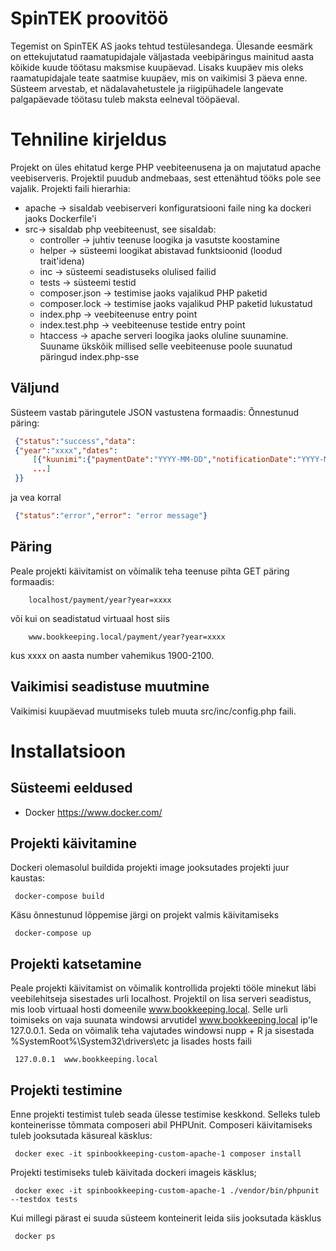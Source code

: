 # SpinTEK proovitöö

Tegemist on SpinTEK AS jaoks tehtud testülesandega. Ülesande eesmärk  on  ettekujutatud raamatupidajale väljastada veebipäringus mainitud aasta kõikide kuude töötasu maksmise kuupäevad. Lisaks  kuupäev mis oleks raamatupidajale teate saatmise kuupäev, mis on vaikimisi 3 päeva enne. Süsteem arvestab, et nädalavahetustele ja riigipühadele langevate palgapäevade töötasu tuleb maksta eelneval tööpäeval.

# Tehniline kirjeldus
Projekt on üles ehitatud kerge PHP veebiteenusena ja on majutatud apache veebiserveris. Projektil puudub andmebaas, sest ettenähtud tööks pole see vajalik. 
Projekti faili hierarhia:

 - apache -> sisaldab veebiserveri konfiguratsiooni faile ning ka dockeri jaoks Dockerfile'i
 - src-> sisaldab php veebiteenust, see sisaldab:
	- controller -> juhtiv teenuse loogika ja vasutste koostamine
	- helper -> süsteemi loogikat abistavad funktsioonid (loodud trait'idena)
	- inc -> süsteemi seadistuseks olulised failid
	- tests -> süsteemi testid
	- composer.json -> testimise jaoks vajalikud PHP paketid
	- composer.lock -> testimise jaoks vajalikud PHP paketid lukustatud
	- index.php -> veebiteenuse entry point
	- index.test.php -> veebiteenuse testide entry point
	- htaccess -> apache serveri loogika jaoks oluline suunamine. Suuname ükskõik millised selle veebiteenuse poole suunatud päringud index.php-sse

## Väljund
Süsteem vastab päringutele JSON vastustena formaadis:
Õnnestunud päring:
```json
 {"status":"success","data":
 {"year":"xxxx","dates":
	 [{"kuunimi":{"paymentDate":"YYYY-MM-DD","notificationDate":"YYYY-MM-DD"}},
	 ...]
 }}
```
ja vea korral 
```json
 {"status":"error","error": "error message"}
```

## Päring

Peale projekti käivitamist on võimalik teha teenuse pihta GET päring formaadis:

```console
	localhost/payment/year?year=xxxx
```
või kui on seadistatud virtuaal host siis 
```console
	www.bookkeeping.local/payment/year?year=xxxx
```

kus xxxx on aasta number vahemikus 1900-2100.

## Vaikimisi seadistuse muutmine

Vaikimisi kuupäevad muutmiseks tuleb muuta src/inc/config.php faili.

# Installatsioon

## Süsteemi eeldused

 - Docker https://www.docker.com/

## Projekti käivitamine
 
Dockeri olemasolul buildida projekti image jooksutades projekti juur kaustas:
```console
 docker-compose build
```
Käsu õnnestunud lõppemise järgi on projekt valmis käivitamiseks
```console
 docker-compose up
```

## Projekti katsetamine
Peale projekti käivitamist on võimalik kontrollida projekti tööle minekut läbi veebilehitseja sisestades urli localhost. Projektil on lisa serveri seadistus, mis loob virtuaal hosti domeenile www.bookkeeping.local. Selle urli toimiseks on vaja suunata windowsi arvutidel www.bookkeeping.local ip'le 127.0.0.1. Seda on võimalik teha vajutades windowsi nupp + R ja sisestada %SystemRoot%\System32\drivers\etc ja lisades hosts faili
```console
 127.0.0.1	www.bookkeeping.local
```
## Projekti testimine
Enne projekti testimist tuleb seada ülesse testimise keskkond. Selleks tuleb konteinerisse tõmmata composeri abil PHPUnit. Composeri käivitamiseks tuleb jooksutada käsureal käsklus:
```console
 docker exec -it spinbookkeeping-custom-apache-1 composer install
```
Projekti testimiseks tuleb käivitada dockeri imageis käsklus;
```console
 docker exec -it spinbookkeeping-custom-apache-1 ./vendor/bin/phpunit --testdox tests
```
Kui millegi pärast ei suuda süsteem konteinerit leida siis jooksutada käsklus 
```console
 docker ps
```

